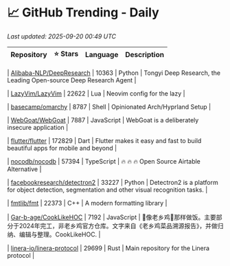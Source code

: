 # 📈 GitHub Trending - Daily

_Last updated: 2025-09-20 00:49 UTC_

| Repository | ⭐ Stars | Language | Description |
|------------|--------:|----------|-------------|

| [Alibaba-NLP/DeepResearch](https://github.com/Alibaba-NLP/DeepResearch) | 10363 | Python | Tongyi Deep Research, the Leading Open-source Deep Research Agent |

| [LazyVim/LazyVim](https://github.com/LazyVim/LazyVim) | 22622 | Lua | Neovim config for the lazy |

| [basecamp/omarchy](https://github.com/basecamp/omarchy) | 8787 | Shell | Opinionated Arch/Hyprland Setup |

| [WebGoat/WebGoat](https://github.com/WebGoat/WebGoat) | 7887 | JavaScript | WebGoat is a deliberately insecure application |

| [flutter/flutter](https://github.com/flutter/flutter) | 172829 | Dart | Flutter makes it easy and fast to build beautiful apps for mobile and beyond |

| [nocodb/nocodb](https://github.com/nocodb/nocodb) | 57394 | TypeScript | 🔥 🔥 🔥 Open Source Airtable Alternative |

| [facebookresearch/detectron2](https://github.com/facebookresearch/detectron2) | 33227 | Python | Detectron2 is a platform for object detection, segmentation and other visual recognition tasks. |

| [fmtlib/fmt](https://github.com/fmtlib/fmt) | 22373 | C++ | A modern formatting library |

| [Gar-b-age/CookLikeHOC](https://github.com/Gar-b-age/CookLikeHOC) | 7192 | JavaScript | 🥢像老乡鸡🐔那样做饭。主要部分于2024年完工，非老乡鸡官方仓库。文字来自《老乡鸡菜品溯源报告》，并做归纳、编辑与整理。CookLikeHOC. |

| [linera-io/linera-protocol](https://github.com/linera-io/linera-protocol) | 29699 | Rust | Main repository for the Linera protocol |
